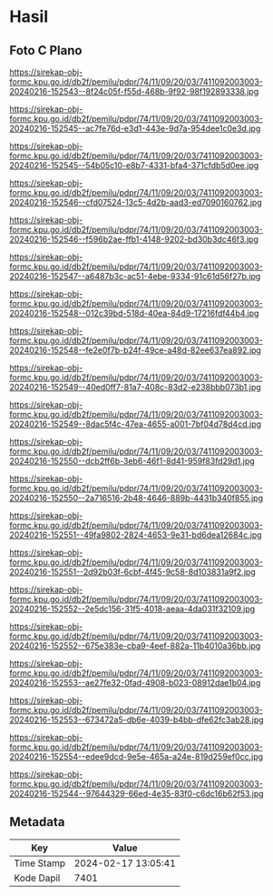 # Hasil

## Foto C Plano

https://sirekap-obj-formc.kpu.go.id/db2f/pemilu/pdpr/74/11/09/20/03/7411092003003-20240216-152543--8f24c05f-f55d-468b-9f92-98f192893338.jpg

https://sirekap-obj-formc.kpu.go.id/db2f/pemilu/pdpr/74/11/09/20/03/7411092003003-20240216-152545--ac7fe76d-e3d1-443e-9d7a-954dee1c0e3d.jpg

https://sirekap-obj-formc.kpu.go.id/db2f/pemilu/pdpr/74/11/09/20/03/7411092003003-20240216-152545--54b05c10-e8b7-4331-bfa4-371cfdb5d0ee.jpg

https://sirekap-obj-formc.kpu.go.id/db2f/pemilu/pdpr/74/11/09/20/03/7411092003003-20240216-152546--cfd07524-13c5-4d2b-aad3-ed7090160762.jpg

https://sirekap-obj-formc.kpu.go.id/db2f/pemilu/pdpr/74/11/09/20/03/7411092003003-20240216-152546--f596b2ae-ffb1-4148-9202-bd30b3dc46f3.jpg

https://sirekap-obj-formc.kpu.go.id/db2f/pemilu/pdpr/74/11/09/20/03/7411092003003-20240216-152547--a6487b3c-ac51-4ebe-9334-91c61d56f27b.jpg

https://sirekap-obj-formc.kpu.go.id/db2f/pemilu/pdpr/74/11/09/20/03/7411092003003-20240216-152548--012c39bd-518d-40ea-84d9-17216fdf44b4.jpg

https://sirekap-obj-formc.kpu.go.id/db2f/pemilu/pdpr/74/11/09/20/03/7411092003003-20240216-152548--fe2e0f7b-b24f-49ce-a48d-82ee637ea892.jpg

https://sirekap-obj-formc.kpu.go.id/db2f/pemilu/pdpr/74/11/09/20/03/7411092003003-20240216-152549--40ed0ff7-81a7-408c-83d2-e238bbb073b1.jpg

https://sirekap-obj-formc.kpu.go.id/db2f/pemilu/pdpr/74/11/09/20/03/7411092003003-20240216-152549--8dac5f4c-47ea-4655-a001-7bf04d78d4cd.jpg

https://sirekap-obj-formc.kpu.go.id/db2f/pemilu/pdpr/74/11/09/20/03/7411092003003-20240216-152550--dcb2ff6b-3eb6-46f1-8d41-959f83fd29d1.jpg

https://sirekap-obj-formc.kpu.go.id/db2f/pemilu/pdpr/74/11/09/20/03/7411092003003-20240216-152550--2a716516-2b48-4646-889b-4431b340f855.jpg

https://sirekap-obj-formc.kpu.go.id/db2f/pemilu/pdpr/74/11/09/20/03/7411092003003-20240216-152551--49fa9802-2824-4653-9e31-bd6dea12684c.jpg

https://sirekap-obj-formc.kpu.go.id/db2f/pemilu/pdpr/74/11/09/20/03/7411092003003-20240216-152551--2d92b03f-6cbf-4f45-9c58-8d103831a9f2.jpg

https://sirekap-obj-formc.kpu.go.id/db2f/pemilu/pdpr/74/11/09/20/03/7411092003003-20240216-152552--2e5dc156-31f5-4018-aeaa-4da031f32109.jpg

https://sirekap-obj-formc.kpu.go.id/db2f/pemilu/pdpr/74/11/09/20/03/7411092003003-20240216-152552--675e383e-cba9-4eef-882a-11b4010a36bb.jpg

https://sirekap-obj-formc.kpu.go.id/db2f/pemilu/pdpr/74/11/09/20/03/7411092003003-20240216-152553--ae27fe32-0fad-4908-b023-08912dae1b04.jpg

https://sirekap-obj-formc.kpu.go.id/db2f/pemilu/pdpr/74/11/09/20/03/7411092003003-20240216-152553--673472a5-db6e-4039-b4bb-dfe62fc3ab28.jpg

https://sirekap-obj-formc.kpu.go.id/db2f/pemilu/pdpr/74/11/09/20/03/7411092003003-20240216-152554--edee9dcd-9e5e-465a-a24e-819d259ef0cc.jpg

https://sirekap-obj-formc.kpu.go.id/db2f/pemilu/pdpr/74/11/09/20/03/7411092003003-20240216-152544--97644329-66ed-4e35-83f0-c6dc16b62f53.jpg


## Metadata

| Key        | Value               |
| ---------- | ------------------- |
| Time Stamp | 2024-02-17 13:05:41 |
| Kode Dapil | 7401                |




